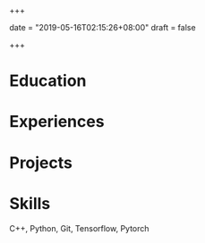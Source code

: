 +++

date = "2019-05-16T02:15:26+08:00"
draft = false

+++

# Education

# Experiences

# Projects

# Skills

C++, Python, Git, Tensorflow, Pytorch
